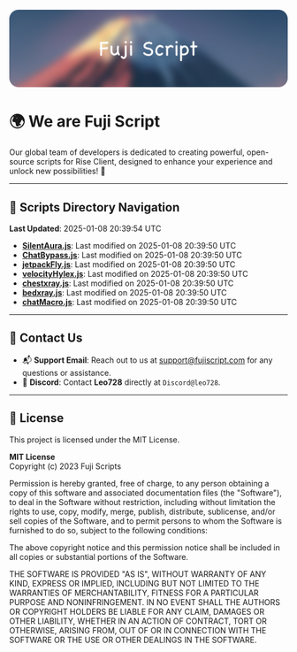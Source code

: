 ![Banner](.github/b.webp)

# 🌍 **We are Fuji Script**

Our global team of developers is dedicated to creating powerful, open-source scripts for Rise Client, designed to enhance your experience and unlock new possibilities! 🌟

---
<!-- SCRIPTS_NAVIGATION_START -->
## 📂 **Scripts Directory Navigation**

**Last Updated**: 2025-01-08 20:39:54 UTC

- **[SilentAura.js](scripts/SilentAura.js)**: Last modified on 2025-01-08 20:39:50 UTC
- **[ChatBypass.js](scripts/ChatBypass.js)**: Last modified on 2025-01-08 20:39:50 UTC
- **[jetpackFly.js](scripts/jetpackFly.js)**: Last modified on 2025-01-08 20:39:50 UTC
- **[velocityHylex.js](scripts/velocityHylex.js)**: Last modified on 2025-01-08 20:39:50 UTC
- **[chestxray.js](scripts/chestxray.js)**: Last modified on 2025-01-08 20:39:50 UTC
- **[bedxray.js](scripts/bedxray.js)**: Last modified on 2025-01-08 20:39:50 UTC
- **[chatMacro.js](scripts/chatMacro.js)**: Last modified on 2025-01-08 20:39:50 UTC

<!-- SCRIPTS_NAVIGATION_END -->

---

## 💬 **Contact Us**  
- 📬 **Support Email**: Reach out to us at [support@fujiscript.com](mailto:support@fujiscript.com) for any questions or assistance.  
- 💬 **Discord**: Contact **Leo728** directly at `Discord@leo728`.

---

## 📜 **License**

This project is licensed under the MIT License.  

**MIT License**  
Copyright (c) 2023 Fuji Scripts  

Permission is hereby granted, free of charge, to any person obtaining a copy of this software and associated documentation files (the "Software"), to deal in the Software without restriction, including without limitation the rights to use, copy, modify, merge, publish, distribute, sublicense, and/or sell copies of the Software, and to permit persons to whom the Software is furnished to do so, subject to the following conditions:  

The above copyright notice and this permission notice shall be included in all copies or substantial portions of the Software.  

THE SOFTWARE IS PROVIDED "AS IS", WITHOUT WARRANTY OF ANY KIND, EXPRESS OR IMPLIED, INCLUDING BUT NOT LIMITED TO THE WARRANTIES OF MERCHANTABILITY, FITNESS FOR A PARTICULAR PURPOSE AND NONINFRINGEMENT. IN NO EVENT SHALL THE AUTHORS OR COPYRIGHT HOLDERS BE LIABLE FOR ANY CLAIM, DAMAGES OR OTHER LIABILITY, WHETHER IN AN ACTION OF CONTRACT, TORT OR OTHERWISE, ARISING FROM, OUT OF OR IN CONNECTION WITH THE SOFTWARE OR THE USE OR OTHER DEALINGS IN THE SOFTWARE.  
